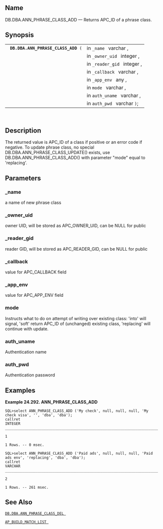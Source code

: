 <div>

<div>

</div>

<div>

## Name

DB.DBA.ANN_PHRASE_CLASS_ADD — Returns APC_ID of a phrase class.

</div>

<div>

## Synopsis

<div>

|                                          |                             |
|------------------------------------------|-----------------------------|
| ` `**`DB.DBA.ANN_PHRASE_CLASS_ADD`**` (` | in `_name ` varchar ,       |
|                                          | in `_owner_uid ` integer ,  |
|                                          | in `_reader_gid ` integer , |
|                                          | in `_callback ` varchar ,   |
|                                          | in `_app_env ` any ,        |
|                                          | in `mode ` varchar ,        |
|                                          | in `auth_uname ` varchar ,  |
|                                          | in `auth_pwd ` varchar `)`; |

<div>

 

</div>

</div>

</div>

<div>

## Description

The returned value is APC_ID of a class if positive or an error code if
negative. To update phrase class, no special
DB.DBA.ANN_PHRASE_CLASS_UPDATE() exists, use
DB.DBA.ANN_PHRASE_CLASS_ADD() with parameter "mode" equal to
'replacing'.

</div>

<div>

## Parameters

<div>

### \_name

a name of new phrase class

</div>

<div>

### \_owner_uid

owner UID, will be stored as APC_OWNER_UID, can be NULL for public

</div>

<div>

### \_reader_gid

reader GID, will be stored as APC_READER_GID, can be NULL for public

</div>

<div>

### \_callback

value for APC_CALLBACK field

</div>

<div>

### \_app_env

value for APC_APP_ENV field

</div>

<div>

### mode

Instructs what to do on attempt of writing over existing class: 'into'
will signal, 'soft' return APC_ID of (unchanged) existing class,
'replacing' will continue with update.

</div>

<div>

### auth_uname

Authentication name

</div>

<div>

### auth_pwd

Authentication password

</div>

</div>

<div>

## Examples

<div>

**Example 24.292. ANN_PHRASE_CLASS_ADD**

<div>

``` programlisting
SQL>select ANN_PHRASE_CLASS_ADD ('My check', null, null, null, 'My check visa', '', 'dba', 'dba');
callret
INTEGER
_______________________________________________________________________________

1

1 Rows. -- 0 msec.

SQL>select ANN_PHRASE_CLASS_ADD ('Paid ads', null, null, null, 'Paid ads env', 'replacing', 'dba', 'dba');
callret
VARCHAR
_______________________________________________________________________________

2

1 Rows. -- 261 msec.
```

</div>

</div>

  

</div>

<div>

## See Also

<a href="fn_ann_phrase_class_del.html" class="link"
title="DB.DBA.ANN_PHRASE_CLASS_DEL"><code
class="function">DB.DBA.ANN_PHRASE_CLASS_DEL </code></a>

<a href="fn_ap_build_match_list.html" class="link"
title="AP_BUILD_MATCH_LIST"><code
class="function">AP_BUILD_MATCH_LIST </code></a>

</div>

</div>
